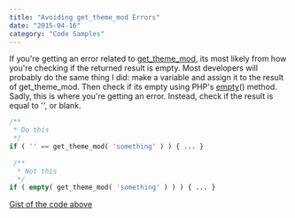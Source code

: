 ```yaml
---
title: "Avoiding get_theme_mod Errors"
date: "2015-04-16"
category: "Code Samples"
---
```


If you're getting an error related to [get_theme_mod](https://developer.wordpress.org/reference/functions/get_theme_mod/), its most likely from how you're checking if the returned result is empty. Most developers will probably do the same thing I did: make a variable and assign it to the result of get_theme_mod. Then check if its empty using PHP's [empty](https://php.net/manual/en/function.empty.php)() method. Sadly, this is where you're getting an error. Instead, check if the result is equal to '', or blank.

```php
/**
 * Do this
 */
if ( '' == get_theme_mod( 'something' ) ) { ... }
 
 /**
  * Not this
  */
if ( empty( get_theme_mod( 'something' ) ) ) { ... }
```

[Gist of the code above](https://gist.github.com/slushman/42b281e4a7b368052e6f)
